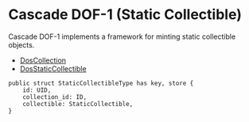 # Cascade DOF-1 (Static Collectible)

Cascade DOF-1 implements a framework for minting static collectible objects.

- [DosCollection](https://github.com/cascadefoundation/dos_collection)
- [DosStaticCollectible](https://github.com/cascadefoundation/dos_static_collectible)

```
public struct StaticCollectibleType has key, store {
    id: UID,
    collection_id: ID,
    collectible: StaticCollectible,
}
```
